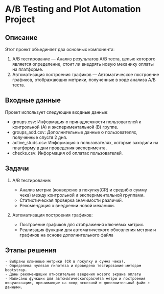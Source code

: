 # A/B Testing and Plot Automation Project

## Описание
Этот проект объединяет два основных компонента:
1. A/B тестирование — Анализ результатов A/B теста, целью которого является определение, стоит ли внедрять новую механику оплаты на платформе.
2. Автоматизация построения графиков — Автоматическое построение графиков, отображающих метрики, полученные в ходе анализа A/B теста.

## Входные данные
Проект использует следующие входные данные:
- groups.csv: Информация о принадлежности пользователей к контрольной (A) и экспериментальной (B) группе.
- groups_add.csv: Дополнительные данные о пользователях, полученные спустя 2 дня.
- active_studs.csv: Информация о пользователях, которые заходили на платформу в дни проведения эксперимента.
- checks.csv: Информация об оплатах пользователей.

## Задачи
1. A/B тестирование:
    - Анализ метрик (конверсию в покупку(CR) и среднбю сумму чека) между контрольной и экспериментальной группами.
    - Статистическая проверка значимости различий.
    - Рекомендация о внедрении новой механики.

2. Автоматизация построения графиков:
    - Построение графиков для отображения ключевых метрик.
    - Реализация функции для автоматического обновления метрик и графиков на основе дополнительного файла

## Этапы решения
    - Выбраны ключевые метрики (CR в покупку и сумма чека).
    - Определена нулевая гипотеза и проведено тестирование методом bootstrap.
    - Даны рекомендации относительно введения нового экрана оплаты
    - Написаны функции для автоматическогорасчёта метри и построения визуализации, принимающие на вход основной и дополнительный файл с данными.
